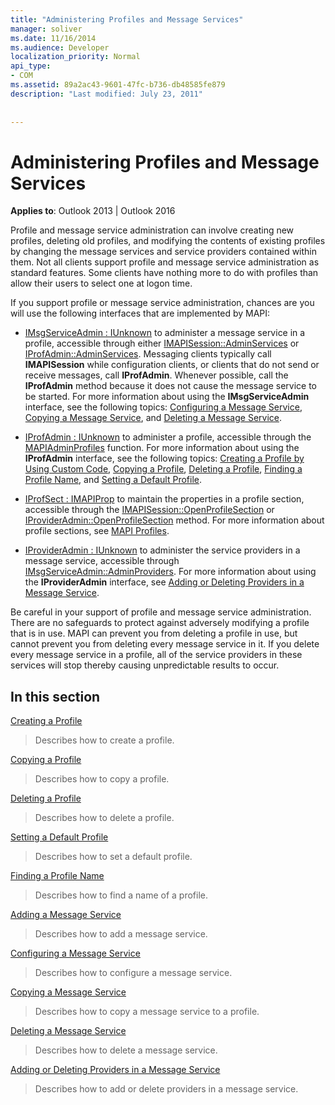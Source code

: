 ```yaml
---
title: "Administering Profiles and Message Services"
manager: soliver
ms.date: 11/16/2014
ms.audience: Developer
localization_priority: Normal
api_type:
- COM
ms.assetid: 89a2ac43-9601-47fc-b736-db48585fe879
description: "Last modified: July 23, 2011"
 
 
---
```


# Administering Profiles and Message Services

  
  
**Applies to**: Outlook 2013 | Outlook 2016 
  
Profile and message service administration can involve creating new profiles, deleting old profiles, and modifying the contents of existing profiles by changing the message services and service providers contained within them. Not all clients support profile and message service administration as standard features. Some clients have nothing more to do with profiles than allow their users to select one at logon time.
  
If you support profile or message service administration, chances are you will use the following interfaces that are implemented by MAPI:
  
- [IMsgServiceAdmin : IUnknown](imsgserviceadminiunknown.md) to administer a message service in a profile, accessible through either [IMAPISession::AdminServices](imapisession-adminservices.md) or [IProfAdmin::AdminServices](iprofadmin-adminservices.md). Messaging clients typically call **IMAPISession** while configuration clients, or clients that do not send or receive messages, call **IProfAdmin**. Whenever possible, call the **IProfAdmin** method because it does not cause the message service to be started. For more information about using the **IMsgServiceAdmin** interface, see the following topics: [Configuring a Message Service](configuring-a-message-service.md), [Copying a Message Service](copying-a-message-service.md), and [Deleting a Message Service](deleting-a-message-service.md).
    
- [IProfAdmin : IUnknown](iprofadminiunknown.md) to administer a profile, accessible through the [MAPIAdminProfiles](mapiadminprofiles.md) function. For more information about using the **IProfAdmin** interface, see the following topics: [Creating a Profile by Using Custom Code](creating-a-profile-by-using-custom-code.md), [Copying a Profile](copying-a-profile.md), [Deleting a Profile](deleting-a-profile.md), [Finding a Profile Name](finding-a-profile-name.md), and [Setting a Default Profile](setting-a-default-profile.md).
    
- [IProfSect : IMAPIProp](iprofsectimapiprop.md) to maintain the properties in a profile section, accessible through the [IMAPISession::OpenProfileSection](imapisession-openprofilesection.md) or [IProviderAdmin::OpenProfileSection](iprovideradmin-openprofilesection.md) method. For more information about profile sections, see [MAPI Profiles](mapi-profiles.md).
    
- [IProviderAdmin : IUnknown](iprovideradminiunknown.md) to administer the service providers in a message service, accessible through [IMsgServiceAdmin::AdminProviders](imsgserviceadmin-adminproviders.md). For more information about using the **IProviderAdmin** interface, see [Adding or Deleting Providers in a Message Service](adding-or-deleting-providers-in-a-message-service.md).
    
Be careful in your support of profile and message service administration. There are no safeguards to protect against adversely modifying a profile that is in use. MAPI can prevent you from deleting a profile in use, but cannot prevent you from deleting every message service in it. If you delete every message service in a profile, all of the service providers in these services will stop thereby causing unpredictable results to occur.
  
## In this section

[Creating a Profile](creating-a-profile.md)
  
> Describes how to create a profile.
    
[Copying a Profile](copying-a-profile.md)
  
> Describes how to copy a profile.
    
[Deleting a Profile](deleting-a-profile.md)
  
> Describes how to delete a profile.
    
[Setting a Default Profile](setting-a-default-profile.md)
  
> Describes how to set a default profile.
    
[Finding a Profile Name](finding-a-profile-name.md)
  
> Describes how to find a name of a profile.
    
[Adding a Message Service](adding-a-message-service.md)
  
> Describes how to add a message service.
    
[Configuring a Message Service](configuring-a-message-service.md)
  
> Describes how to configure a message service.
    
[Copying a Message Service](copying-a-message-service.md)
  
> Describes how to copy a message service to a profile.
    
[Deleting a Message Service](deleting-a-message-service.md)
  
> Describes how to delete a message service.
    
[Adding or Deleting Providers in a Message Service](adding-or-deleting-providers-in-a-message-service.md)
  
> Describes how to add or delete providers in a message service.
    

